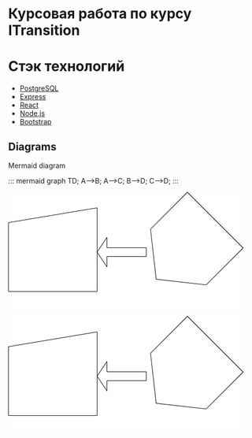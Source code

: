 # Курсовая работа по курсу ITransition

# Стэк технологий

-   [PostgreSQL](https://www.postgresql.org/)
-   [Express](https://expressjs.com/)
-   [React](https://reactjs.org/)
-   [Node.js](https://nodejs.org/en/)
-   [Bootstrap](https://getbootstrap.com/)

## Diagrams

Mermaid diagram

::: mermaid
graph TD;
A-->B;
A-->C;
B-->D;
C-->D;
:::

![тест вставки картинок](https://github.com/KirillZhel/coursework-kz/blob/master/README-images/demo.drawio.png)

![тест вставки картинок](README-images\demo.drawio.png)
